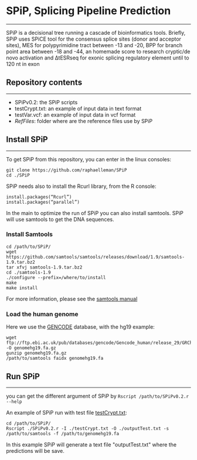 # SPiP, **S**plicing **P**ipeline **P**rediction

---

SPiP is a decisional tree running a cascade of bioinformatics tools. Briefly, SPiP uses SPiCE tool for the consensus splice sites (donor and acceptor sites), MES for polypyrimidine tract between -13 and -20, BPP for branch point area between -18 and -44, an homemade score to research cryptic/de novo activation and ΔtESRseq for exonic splicing regulatory element until to 120 nt in exon

## Repository contents

---

* SPiPv0.2: the SPiP scripts
* testCrypt.txt: an example of input data in text format
* testVar.vcf: an example of input data in vcf format
* *RefFiles*: folder where are the reference files use by SPiP

## Install SPiP

---

To get SPiP from this repository, you can enter in the linux consoles:

    git clone https://github.com/raphaelleman/SPiP
    cd ./SPiP

SPiP needs also to install the Rcurl library, from the R console:

    install.packages(“Rcurl”)
    install.packages(“parallel”)

In the main to optimize the run of SPiP you can also install samtools. SPiP will use samtools to get the DNA sequences.

### Install Samtools

    cd /path/to/SPiP/
    wget https://github.com/samtools/samtools/releases/download/1.9/samtools-1.9.tar.bz2
    tar xfvj samtools-1.9.tar.bz2
    cd ./samtools-1.9
    ./configure --prefix=/where/to/install
    make
    make install

For more information, please see the [samtools manual](http://www.htslib.org/doc/samtools.html "tittle")

### Load the human genome

Here we use the [GENCODE](https://www.gencodegenes.org/ "tittle") database, with the hg19 example:

    wget ftp://ftp.ebi.ac.uk/pub/databases/gencode/Gencode_human/release_29/GRCh37_mapping/GRCh37.primary_assembly.genome.fa.gz -O genomehg19.fa.gz
    gunzip genomehg19.fa.gz
    /path/to/samtools faidx genomehg19.fa

## Run SPiP

---

you can get the different argument of SPiP by `Rscript /path/to/SPiPv0.2.r --help`

An example of SPiP run with test file [testCrypt.txt](http://gitlab.baclesse.fr/LEMRAP/spip/blob/master/testCrypt.txt "tittle"):

    cd /path/to/SPiP/
    Rscript ./SPiPv0.2.r -I ./testCrypt.txt -O ./outputTest.txt -s /path/to/samtools -f /path/to/genomehg19.fa

In this example SPiP will generate a text file "outputTest.txt" where the predictions will be save.
